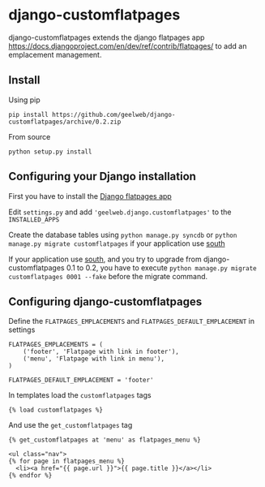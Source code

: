 # django-customflatpages

django-customflatpages extends the django flatpages app
https://docs.djangoproject.com/en/dev/ref/contrib/flatpages/ to add an
emplacement management.

## Install

Using pip

    pip install https://github.com/geelweb/django-customflatpages/archive/0.2.zip

From source

    python setup.py install

## Configuring your Django installation

First you have to install the [Django flatpages app](https://docs.djangoproject.com/en/1.6/ref/contrib/flatpages/#installation)

Edit `settings.py` and add `'geelweb.django.customflatpages'` to the `INSTALLED_APPS`

Create the database tables using `python manage.py syncdb` or `python manage.py migrate customflatpages` if your application use [south](http://south.aeracode.org/)

If your application use [south](http://south.aeracode.org/), and you try to upgrade from django-customflatpages 0.1 to 0.2, you have to execute `python manage.py migrate customflatpages 0001 --fake` before the migrate command.

## Configuring django-customflatpages

Define the `FLATPAGES_EMPLACEMENTS` and `FLATPAGES_DEFAULT_EMPLACEMENT` in
settings

    FLATPAGES_EMPLACEMENTS = (
        ('footer', 'Flatpage with link in footer'),
        ('menu', 'Flatpage with link in menu'),
    )

    FLATPAGES_DEFAULT_EMPLACEMENT = 'footer'

In templates load the `customflatpages` tags

    {% load customflatpages %}

And use the `get_customflatpages` tag

    {% get_customflatpages at 'menu' as flatpages_menu %}

    <ul class="nav">
    {% for page in flatpages_menu %}
      <li><a href="{{ page.url }}">{{ page.title }}</a></li>
    {% endfor %}

